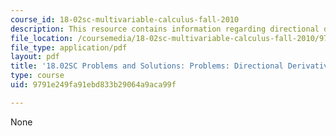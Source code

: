 ```yaml
---
course_id: 18-02sc-multivariable-calculus-fall-2010
description: This resource contains information regarding directional derivatives.
file_location: /coursemedia/18-02sc-multivariable-calculus-fall-2010/9791e249fa91ebd833b29064a9aca99f_MIT18_02SC_pb_45_comb.pdf
file_type: application/pdf
layout: pdf
title: '18.02SC Problems and Solutions: Problems: Directional Derivatives'
type: course
uid: 9791e249fa91ebd833b29064a9aca99f

---
```

None